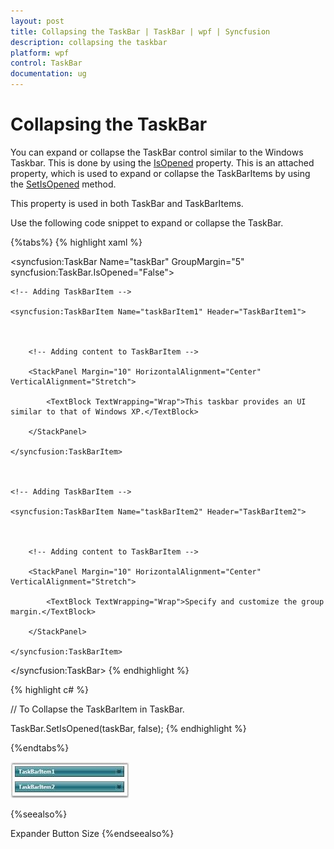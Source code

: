 ```yaml
---
layout: post
title: Collapsing the TaskBar | TaskBar | wpf | Syncfusion
description: collapsing the taskbar
platform: wpf
control: TaskBar
documentation: ug
---
```


# Collapsing the TaskBar

You can expand or collapse the TaskBar control similar to the Windows Taskbar. This is done by using the [IsOpened](https://help.syncfusion.com/cr/wpf/Syncfusion.Windows.Tools.Controls.TaskBar.html#Syncfusion_Windows_Tools_Controls_TaskBar_IsOpenedProperty) property. This is an attached property, which is used to expand or collapse the TaskBarItems by using the [SetIsOpened](https://help.syncfusion.com/cr/wpf/Syncfusion.Windows.Tools.Controls.TaskBar.html#Syncfusion_Windows_Tools_Controls_TaskBar_SetIsOpened_System_Windows_DependencyObject_System_Boolean_) method.

This property is used in both TaskBar and TaskBarItems.

Use the following code snippet to expand or collapse the TaskBar.

{%tabs%}
{% highlight xaml %}



<!-- Adding TaskBar that have collapsed TaskBarItem -->

<syncfusion:TaskBar Name="taskBar" GroupMargin="5" syncfusion:TaskBar.IsOpened="False">



    <!-- Adding TaskBarItem -->

    <syncfusion:TaskBarItem Name="taskBarItem1" Header="TaskBarItem1">



        <!-- Adding content to TaskBarItem -->

        <StackPanel Margin="10" HorizontalAlignment="Center" 											VerticalAlignment="Stretch">

            <TextBlock TextWrapping="Wrap">This taskbar provides an UI similar to that of Windows XP.</TextBlock>

        </StackPanel>

    </syncfusion:TaskBarItem>



    <!-- Adding TaskBarItem -->

    <syncfusion:TaskBarItem Name="taskBarItem2" Header="TaskBarItem2">



        <!-- Adding content to TaskBarItem -->

        <StackPanel Margin="10" HorizontalAlignment="Center" 											VerticalAlignment="Stretch">

            <TextBlock TextWrapping="Wrap">Specify and customize the group margin.</TextBlock>

        </StackPanel>

    </syncfusion:TaskBarItem>

</syncfusion:TaskBar>
{% endhighlight %}

{% highlight c# %}



// To Collapse the TaskBarItem in TaskBar.

TaskBar.SetIsOpened(taskBar, false);
{% endhighlight %}

{%endtabs%}


![Collapsing the TaskBar](Collapsing-the-TaskBar_images/Collapsing-the-TaskBar_img1.jpeg)





{%seealso%}

Expander Button Size
{%endseealso%}
